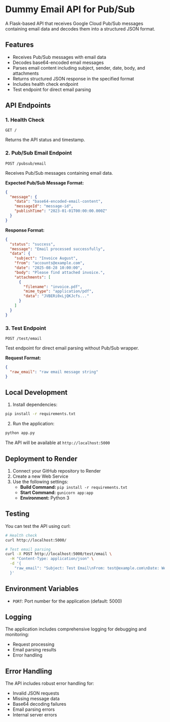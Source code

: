 # Dummy Email API for Pub/Sub

A Flask-based API that receives Google Cloud Pub/Sub messages containing email data and decodes them into a structured JSON format.

## Features

- Receives Pub/Sub messages with email data
- Decodes base64-encoded email messages
- Parses email content including subject, sender, date, body, and attachments
- Returns structured JSON response in the specified format
- Includes health check endpoint
- Test endpoint for direct email parsing

## API Endpoints

### 1. Health Check
```
GET /
```
Returns the API status and timestamp.

### 2. Pub/Sub Email Endpoint
```
POST /pubsub/email
```
Receives Pub/Sub messages containing email data.

**Expected Pub/Sub Message Format:**
```json
{
  "message": {
    "data": "base64-encoded-email-content",
    "messageId": "message-id",
    "publishTime": "2023-01-01T00:00:00.000Z"
  }
}
```

**Response Format:**
```json
{
  "status": "success",
  "message": "Email processed successfully",
  "data": {
    "subject": "Invoice August",
    "from": "accounts@example.com",
    "date": "2025-08-28 10:00:00",
    "body": "Please find attached invoice.",
    "attachments": [
      {
        "filename": "invoice.pdf",
        "mime_type": "application/pdf",
        "data": "JVBERi0xLjQKJcfs..."
      }
    ]
  }
}
```

### 3. Test Endpoint
```
POST /test/email
```
Test endpoint for direct email parsing without Pub/Sub wrapper.

**Request Format:**
```json
{
  "raw_email": "raw email message string"
}
```

## Local Development

1. Install dependencies:
```bash
pip install -r requirements.txt
```

2. Run the application:
```bash
python app.py
```

The API will be available at `http://localhost:5000`

## Deployment to Render

1. Connect your GitHub repository to Render
2. Create a new Web Service
3. Use the following settings:
   - **Build Command:** `pip install -r requirements.txt`
   - **Start Command:** `gunicorn app:app`
   - **Environment:** Python 3

## Testing

You can test the API using curl:

```bash
# Health check
curl http://localhost:5000/

# Test email parsing
curl -X POST http://localhost:5000/test/email \
  -H "Content-Type: application/json" \
  -d '{
    "raw_email": "Subject: Test Email\nFrom: test@example.com\nDate: Wed, 25 Sep 2024 10:00:00 +0000\n\nThis is a test email body."
  }'
```

## Environment Variables

- `PORT`: Port number for the application (default: 5000)

## Logging

The application includes comprehensive logging for debugging and monitoring:
- Request processing
- Email parsing results
- Error handling

## Error Handling

The API includes robust error handling for:
- Invalid JSON requests
- Missing message data
- Base64 decoding failures
- Email parsing errors
- Internal server errors
